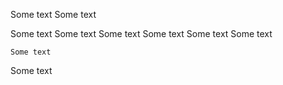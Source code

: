 Some text
Some text

Some text
    Some text
      Some text
    Some text
  Some text
Some text

    Some text

Some text
